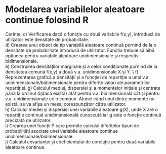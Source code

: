 # Modelarea variabilelor aleatoare continue folosind R

Cerinte:
c) Verificarea dacă o funcție cu două variabile f(x,y),  introdusă de utilizator este densitate 
de probabilitate.  \
d) Crearea unui obiect de tip variabilă aleatoare continuă pornind de la o densitate de 
probabilitate introdusă de utilizator. Funcția trebuie să aibă opțiunea pentru variabile 
aleatoare unidimensionale și respectiv bidimensionale. \
e) Construirea densităților marginale și a celor condiționate pornind de la densitatea 
comună f(x,y) a două v.a. unidimensionale X și Y. \ 
f) Reprezentarea grafică a densității și a funcției de repartiție a unei v.a. 
unidimensionale/bidimensionale pentru diferite valori ale parametrilor repartiției. 
g) Calculul mediei, dispersiei și a momentelor inițiale și centrate pȃnă la ordinul 4(dacă 
există) atȃt pentru v.a. bidimensională cȃt și pentru v.a. unidimensionale ce o compun. 
Atunci cȃnd unul dintre momente nu există, se va afișa un mesaj corespunzător către 
utilizator. \
h) Calculul mediei și dispersiei unei variabile aleatoare g(X), unde X are o repartiție 
continuă unidimensională cunoscută iar g este o funcție continuă precizată de utilizator. \
i) Crearea unei funcții P care permite calculul diferitelor tipuri de probabilități asociate 
unei variabile aleatoare continue unidimensionale/bidimensionale. \
j) Calculul covarianței și coeficientului de corelație pentru două variabile aleatoare 
continue.
